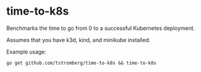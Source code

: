# time-to-k8s

Benchmarks the time to go from 0 to a successful Kubernetes deployment.

Assumes that you have k3d, kind, and minikube installed.

Example usage:

`go get github.com/tstromberg/time-to-k8s && time-to-k8s`

